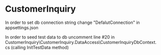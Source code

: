 # CustomerInquiry
In order to set db connection string change "DefalutConnection" in appsettings.json

In order to seed test data to db uncomment line #20 in CustomerInquiry\CustomerInquiry.DataAccess\CustomerInquiryDbContext.cs (calling InitTestData method)
